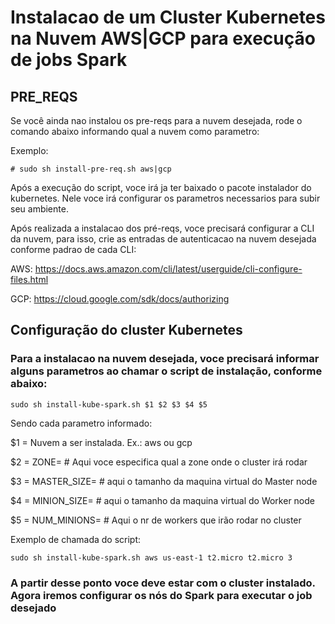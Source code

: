 # Instalacao de um Cluster Kubernetes na Nuvem AWS|GCP para execução de jobs Spark

## PRE_REQS
Se você ainda nao instalou os pre-reqs para a nuvem desejada, rode o comando abaixo informando qual a nuvem como parametro:

Exemplo:

```
# sudo sh install-pre-req.sh aws|gcp
```
Após a execução do script, voce irá ja ter baixado o pacote instalador do kubernetes. Nele voce irá configurar os parametros necessarios para subir seu ambiente.

Após realizada a instalacao dos pré-reqs, voce precisará configurar a CLI da nuvem, para isso, crie as entradas de autenticacao na nuvem desejada conforme padrao de cada CLI:

AWS: 
https://docs.aws.amazon.com/cli/latest/userguide/cli-configure-files.html

GCP: https://cloud.google.com/sdk/docs/authorizing



## Configuração do cluster Kubernetes

### Para a instalacao na nuvem desejada, voce precisará informar alguns parametros ao chamar o script de instalação, conforme abaixo:

```
sudo sh install-kube-spark.sh $1 $2 $3 $4 $5
```
Sendo cada parametro informado:

$1 = Nuvem a ser instalada. Ex.: aws ou gcp

$2 = ZONE= # Aqui voce especifica qual a zone onde o cluster irá rodar

$3 = MASTER_SIZE= # aqui o tamanho da maquina virtual do Master node

$4 = MINION_SIZE= # aqui o tamanho da maquina virtual do Worker node

$5 = NUM_MINIONS= # Aqui o nr de workers que irão rodar no cluster

Exemplo de chamada do script:
```
sudo sh install-kube-spark.sh aws us-east-1 t2.micro t2.micro 3
``` 

### A partir desse ponto voce deve estar com o cluster instalado. Agora iremos configurar os nós do Spark para executar o job desejado 

